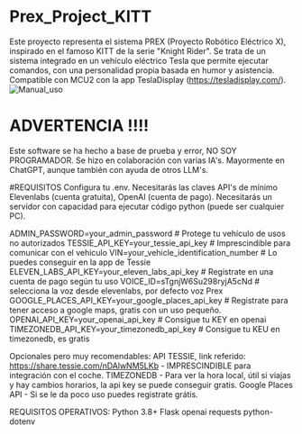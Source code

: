 # Prex_Project_KITT
Este proyecto representa el sistema PREX (Proyecto Robótico Eléctrico X), inspirado en el famoso KITT de la serie "Knight Rider". Se trata de un sistema integrado en un vehículo eléctrico Tesla que permite ejecutar comandos, con una personalidad propia basada en humor y asistencia. Compatible con MCU2 con la app TeslaDisplay (https://tesladisplay.com/). 
![Manual_uso](https://github.com/user-attachments/assets/eec56b5a-fa73-4ca1-b213-e7ebec364629)

#  ADVERTENCIA !!!!
Este software se ha hecho a base de prueba y error, NO SOY PROGRAMADOR. Se hizo en colaboración con varias IA's. Mayormente en ChatGPT, aunque también con ayuda de otros LLM's. 

#REQUISITOS
Configura tu .env. Necesitarás las claves API's de mínimo Elevenlabs (cuenta gratuita), OpenAI (cuenta de pago). Necesitarás un servidor con capacidad para ejecutar código python (puede ser cualquier PC).

ADMIN_PASSWORD=your_admin_password              # Protege tu vehículo de usos no autorizados
TESSIE_API_KEY=your_tessie_api_key              # Imprescindible para comunicar con el vehiculo 
VIN=your_vehicle_identification_number          # Lo puedes conseguir en la app de Tessie
ELEVEN_LABS_API_KEY=your_eleven_labs_api_key    # Registrate en una cuenta de pago según tu uso
VOICE_ID=sTgnjW6Su298ryjA5cNd                   # selecciona la voz desde elevenlabs, por defecto voz Prex
GOOGLE_PLACES_API_KEY=your_google_places_api_key # Registrate para tener acceso a google maps, gratis con un uso pequeño.
OPENAI_API_KEY=your_openai_api_key              # Consigue tu KEY en openai
TIMEZONEDB_API_KEY=your_timezonedb_api_key      # Consigue tu KEU en timezonedb, es gratis

Opcionales pero muy recomendables:
API TESSIE, link referido: https://share.tessie.com/nDAlwNM5LKb - IMPRESCINDIBLE para integración con el coche.
TIMEZONEDB - Para ver la hora local, útil si viajas y hay cambios horarios, la api key se puede conseguir gratis.
Google Places API - Si se le da poco uso puedes registrate grátis.

REQUISITOS OPERATIVOS:
Python 3.8+
Flask
openai
requests
python-dotenv
